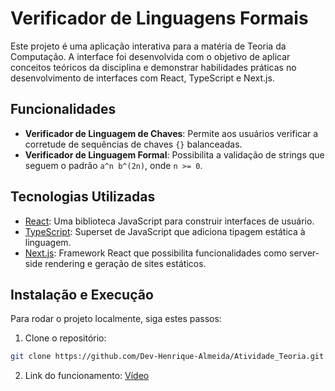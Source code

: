 # Verificador de Linguagens Formais

Este projeto é uma aplicação interativa para a matéria de Teoria da Computação. A interface foi desenvolvida com o objetivo de aplicar conceitos teóricos da disciplina e demonstrar habilidades práticas no desenvolvimento de interfaces com React, TypeScript e Next.js.

## Funcionalidades

- **Verificador de Linguagem de Chaves**: Permite aos usuários verificar a corretude de sequências de chaves `{}` balanceadas.
- **Verificador de Linguagem Formal**: Possibilita a validação de strings que seguem o padrão `a^n b^(2n)`, onde `n >= 0`.

## Tecnologias Utilizadas

- [React](https://reactjs.org/): Uma biblioteca JavaScript para construir interfaces de usuário.
- [TypeScript](https://www.typescriptlang.org/): Superset de JavaScript que adiciona tipagem estática à linguagem.
- [Next.js](https://nextjs.org/): Framework React que possibilita funcionalidades como server-side rendering e geração de sites estáticos.

## Instalação e Execução

Para rodar o projeto localmente, siga estes passos:

1. Clone o repositório:

```bash
git clone https://github.com/Dev-Henrique-Almeida/Atividade_Teoria.git
```

2. Link do funcionamento: [Vídeo](https://github.com/Dev-Henrique-Almeida/Atividade_Teoria.git)
